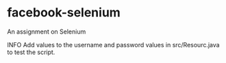 # facebook-selenium
An assignment on Selenium

INFO
Add values to the username and password values in src/Resourc.java to test the script.
